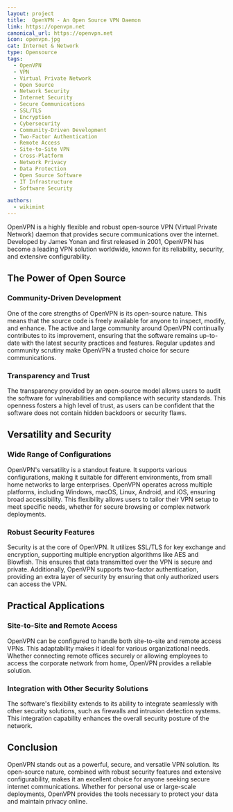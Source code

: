 ```yaml
---
layout: project
title:  OpenVPN - An Open Source VPN Daemon
link: https://openvpn.net
canonical_url: https://openvpn.net
icon: openvpn.jpg
cat: Internet & Network
type: Opensource
tags: 
  - OpenVPN
  - VPN
  - Virtual Private Network
  - Open Source
  - Network Security
  - Internet Security
  - Secure Communications
  - SSL/TLS
  - Encryption
  - Cybersecurity
  - Community-Driven Development
  - Two-Factor Authentication
  - Remote Access
  - Site-to-Site VPN
  - Cross-Platform
  - Network Privacy
  - Data Protection
  - Open Source Software
  - IT Infrastructure
  - Software Security

authors:
  - wikimint
---
```


OpenVPN is a highly flexible and robust open-source VPN (Virtual Private Network) daemon that provides secure communications over the internet. Developed by James Yonan and first released in 2001, OpenVPN has become a leading VPN solution worldwide, known for its reliability, security, and extensive configurability.

## The Power of Open Source

### Community-Driven Development

One of the core strengths of OpenVPN is its open-source nature. This means that the source code is freely available for anyone to inspect, modify, and enhance. The active and large community around OpenVPN continually contributes to its improvement, ensuring that the software remains up-to-date with the latest security practices and features. Regular updates and community scrutiny make OpenVPN a trusted choice for secure communications.

### Transparency and Trust

The transparency provided by an open-source model allows users to audit the software for vulnerabilities and compliance with security standards. This openness fosters a high level of trust, as users can be confident that the software does not contain hidden backdoors or security flaws.

## Versatility and Security

### Wide Range of Configurations

OpenVPN's versatility is a standout feature. It supports various configurations, making it suitable for different environments, from small home networks to large enterprises. OpenVPN operates across multiple platforms, including Windows, macOS, Linux, Android, and iOS, ensuring broad accessibility. This flexibility allows users to tailor their VPN setup to meet specific needs, whether for secure browsing or complex network deployments.

### Robust Security Features

Security is at the core of OpenVPN. It utilizes SSL/TLS for key exchange and encryption, supporting multiple encryption algorithms like AES and Blowfish. This ensures that data transmitted over the VPN is secure and private. Additionally, OpenVPN supports two-factor authentication, providing an extra layer of security by ensuring that only authorized users can access the VPN.

## Practical Applications

### Site-to-Site and Remote Access

OpenVPN can be configured to handle both site-to-site and remote access VPNs. This adaptability makes it ideal for various organizational needs. Whether connecting remote offices securely or allowing employees to access the corporate network from home, OpenVPN provides a reliable solution.

### Integration with Other Security Solutions

The software's flexibility extends to its ability to integrate seamlessly with other security solutions, such as firewalls and intrusion detection systems. This integration capability enhances the overall security posture of the network.

## Conclusion

OpenVPN stands out as a powerful, secure, and versatile VPN solution. Its open-source nature, combined with robust security features and extensive configurability, makes it an excellent choice for anyone seeking secure internet communications. Whether for personal use or large-scale deployments, OpenVPN provides the tools necessary to protect your data and maintain privacy online.